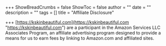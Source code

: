 +++
ShowBreadCrumbs = false
ShowToc = false
author = ""
date = ""
description = ""
tags = []
title = "Affiliate Disclosure"

+++
[https://kskinbeautiful.com](https://kskinbeautiful.com "https://kskinbeautiful.com") are a participant in the Amazon Services LLC Associates Program, an affiliate advertising program designed to provide a means for us to earn fees by linking to Amazon.com and affiliated sites.